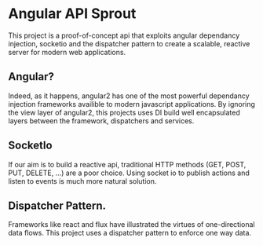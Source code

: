 # Angular API Sprout

This project is a proof-of-concept api that exploits angular dependancy injection, socketio and the dispatcher pattern
to create a scalable, reactive server for modern web applications.

## Angular?
Indeed, as it happens, angular2 has one of the most powerful dependancy injection frameworks availible to modern javascript applications. 
By ignoring the view layer of angular2, this projects uses DI build well encapsulated layers between the framework, dispatchers and services.

## SocketIo
If our aim is to build a reactive api, traditional HTTP methods (GET, POST, PUT, DELETE, ...) are a poor choice. Using socket io to publish actions and listen to events is much more natural solution.

## Dispatcher Pattern.
Frameworks like react and flux have illustrated the virtues of one-directional data flows. This project uses a dispatcher pattern to enforce one way data.